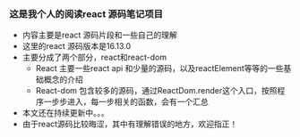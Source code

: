 ### 这是我个人的阅读react 源码笔记项目

* 内容主要是react 源码片段和一些自己的理解
* 这里的react 源码版本是16.13.0
* 主要分成了两个部分，react和react-dom
  * React 主要一些react api 和少量的源码，以及reactElement等等的一些基础概念的介绍
  * React-dom 包含较多的源码，通过ReactDom.render这个入口，按照程序一步步进入，每一步相关的函数，会有一个汇总
* 本文还在持续更新中。。。
* 由于react源码比较晦涩，其中有理解错误的地方，欢迎指正！